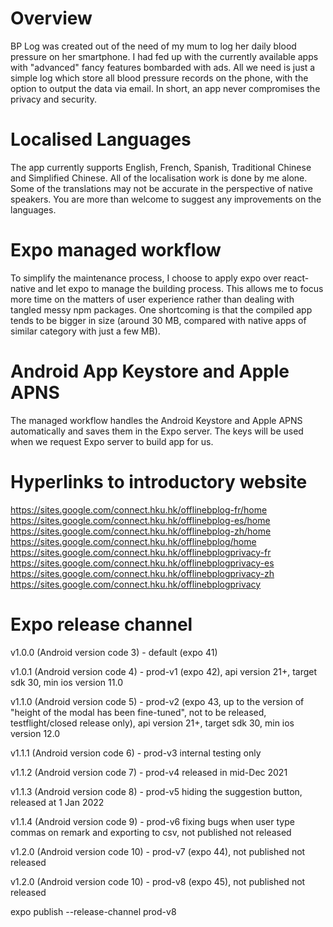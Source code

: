 # Overview
BP Log was created out of the need of my mum to log her daily blood pressure on her smartphone.  I had fed up with the currently available apps with "advanced" fancy features bombarded with ads.  All we need is just a simple log which store all blood pressure records on the phone, with the option to output the data via email.  In short, an app never compromises the privacy and security. 

# Localised Languages
The app currently supports English, French, Spanish, Traditional Chinese and Simplified Chinese.  All of the localisation work is done by me alone.  Some of the translations may not be accurate in the perspective of native speakers.  You are more than welcome to suggest any improvements on the languages.

# Expo managed workflow
To simplify the maintenance process, I choose to apply expo over react-native and let expo to manage the building process.  This allows me to focus more time on the matters of user experience rather than dealing with tangled messy npm packages.  One shortcoming is that the compiled app tends to be bigger in size (around 30 MB, compared with native apps of similar category with just a few MB).

# Android App Keystore and Apple APNS 
The managed workflow handles the Android Keystore and Apple APNS automatically and saves them in the Expo server.  The keys will be used when we request Expo server to build app for us.

# Hyperlinks to introductory website
https://sites.google.com/connect.hku.hk/offlinebplog-fr/home
https://sites.google.com/connect.hku.hk/offlinebplog-es/home
https://sites.google.com/connect.hku.hk/offlinebplog-zh/home
https://sites.google.com/connect.hku.hk/offlinebplog/home
https://sites.google.com/connect.hku.hk/offlinebplogprivacy-fr
https://sites.google.com/connect.hku.hk/offlinebplogprivacy-es
https://sites.google.com/connect.hku.hk/offlinebplogprivacy-zh
https://sites.google.com/connect.hku.hk/offlinebplogprivacy

# Expo release channel

v1.0.0 (Android version code 3) - default (expo 41)

v1.0.1 (Android version code 4) - prod-v1 (expo 42), api version 21+, target sdk 30, min ios version 11.0

v1.1.0 (Android version code 5) - prod-v2 (expo 43, up to the version of "height of the modal has been fine-tuned", not to be released, testflight/closed release only), api version 21+, target sdk 30, min ios version 12.0

v1.1.1 (Android version code 6) - prod-v3 internal testing only

v1.1.2 (Android version code 7) - prod-v4 released in mid-Dec 2021

v1.1.3 (Android version code 8) - prod-v5 hiding the suggestion button, released at 1 Jan 2022

v1.1.4 (Android version code 9) - prod-v6 fixing bugs when user type commas on remark and exporting to csv, not published not released

v1.2.0 (Android version code 10) - prod-v7 (expo 44), not published not released

v1.2.0 (Android version code 10) - prod-v8 (expo 45), not published not released

expo publish --release-channel prod-v8